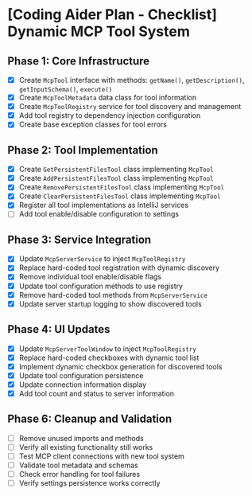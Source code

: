 # [Coding Aider Plan - Checklist] Dynamic MCP Tool System

## Phase 1: Core Infrastructure

- [x] Create `McpTool` interface with methods: `getName()`, `getDescription()`, `getInputSchema()`, `execute()`
- [x] Create `McpToolMetadata` data class for tool information
- [x] Create `McpToolRegistry` service for tool discovery and management
- [x] Add tool registry to dependency injection configuration
- [x] Create base exception classes for tool errors

## Phase 2: Tool Implementation

- [x] Create `GetPersistentFilesTool` class implementing `McpTool`
- [x] Create `AddPersistentFilesTool` class implementing `McpTool`
- [x] Create `RemovePersistentFilesTool` class implementing `McpTool`
- [x] Create `ClearPersistentFilesTool` class implementing `McpTool`
- [x] Register all tool implementations as IntelliJ services
- [ ] Add tool enable/disable configuration to settings

## Phase 3: Service Integration

- [x] Update `McpServerService` to inject `McpToolRegistry`
- [x] Replace hard-coded tool registration with dynamic discovery
- [x] Remove individual tool enable/disable flags
- [x] Update tool configuration methods to use registry
- [x] Remove hard-coded tool methods from `McpServerService`
- [x] Update server startup logging to show discovered tools

## Phase 4: UI Updates

- [x] Update `McpServerToolWindow` to inject `McpToolRegistry`
- [x] Replace hard-coded checkboxes with dynamic tool list
- [x] Implement dynamic checkbox generation for discovered tools
- [x] Update tool configuration persistence
- [x] Update connection information display
- [x] Add tool count and status to server information

## Phase 6: Cleanup and Validation

- [ ] Remove unused imports and methods
- [ ] Verify all existing functionality still works
- [ ] Test MCP client connections with new tool system
- [ ] Validate tool metadata and schemas
- [ ] Check error handling for tool failures
- [ ] Verify settings persistence works correctly
